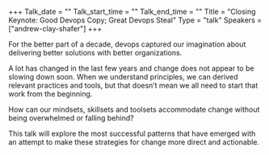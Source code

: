 +++
Talk_date = ""
Talk_start_time = ""
Talk_end_time = ""
Title = "Closing Keynote: Good Devops Copy; Great Devops Steal"
Type = "talk"
Speakers = ["andrew-clay-shafer"]
+++

For the better part of a decade, devops captured our imagination about delivering better solutions with better organizations.

A lot has changed in the last few years and change does not appear to be slowing down soon. When we understand principles, we can derived relevant practices and tools, but that doesn’t mean we all need to start that work from the beginning.

How can our mindsets, skillsets and toolsets accommodate change without being overwhelmed or falling behind?

This talk will explore the most successful patterns that have emerged with an attempt to make these strategies for change more direct and actionable.